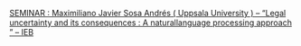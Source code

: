 [SEMINAR : Maximiliano Javier Sosa Andrés ( Uppsala University ) – “Legal uncertainty and its consequences : A naturallanguage processing approach ” – IEB](https://qi.tc/qi/110678)